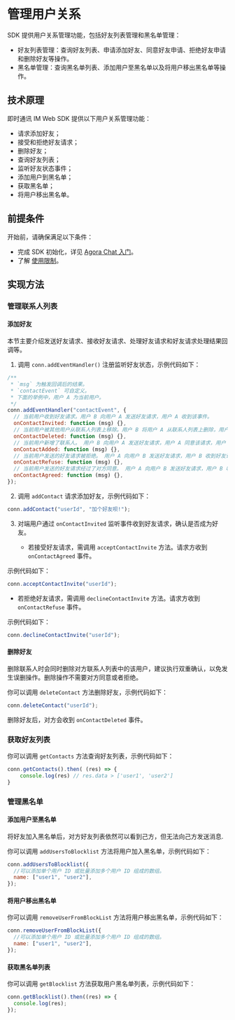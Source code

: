# 管理用户关系

SDK 提供用户关系管理功能，包括好友列表管理和黑名单管理：

- 好友列表管理：查询好友列表、申请添加好友、同意好友申请、拒绝好友申请和删除好友等操作。
- 黑名单管理：查询黑名单列表、添加用户至黑名单以及将用户移出黑名单等操作。

## 技术原理

即时通讯 IM Web SDK 提供以下用户关系管理功能：

- 请求添加好友；
- 接受和拒绝好友请求；
- 删除好友；
- 查询好友列表；
- 监听好友状态事件；
- 添加用户到黑名单；
- 获取黑名单；
- 将用户移出黑名单。

## 前提条件

开始前，请确保满足以下条件：

- 完成 SDK 初始化，详见 [Agora Chat 入门](./agora_chat_get_started_web?platform=Web)。
- 了解 [使用限制](./agora_chat_limitation?platform=Web)。

## 实现方法

### 管理联系人列表

#### 添加好友

本节主要介绍发送好友请求、接收好友请求、处理好友请求和好友请求处理结果回调等。

1. 调用 `conn.addEventHandler()` 注册监听好友状态，示例代码如下：

```javascript
/**
 * `msg` 为触发回调后的结果。
 * `contactEvent` 可自定义。
 * 下面的举例中，用户 A 为当前用户。
 */
conn.addEventHandler("contactEvent", {
  // 当前用户收到好友请求。用户 B 向用户 A 发送好友请求，用户 A 收到该事件。
  onContactInvited: function (msg) {},
  // 当前用户被其他用户从联系人列表上移除。用户 B 将用户 A 从联系人列表上删除，用户 A 收到该事件。
  onContactDeleted: function (msg) {},
  // 当前用户新增了联系人。 用户 B 向用户 A 发送好友请求，用户 A 同意该请求，用户 A 收到该事件，而用户 B 收到 `onContactAgreed` 事件。
  onContactAdded: function (msg) {},
  // 当前用户发送的好友请求被拒绝。 用户 A 向用户 B 发送好友请求，用户 B 收到好友请求后，拒绝加好友，则用户 A 收到该事件。
  onContactRefuse: function (msg) {},
  // 当前用户发送的好友请求经过了对方同意。 用户 A 向用户 B 发送好友请求，用户 B 收到好友请求后，同意加好友，则用户 A 收到该事件。
  onContactAgreed: function (msg) {},
});
```

2. 调用 `addContact` 请求添加好友，示例代码如下：

```javascript
conn.addContact("userId", "加个好友呗!");
```

3. 对端用户通过 `onContactInvited` 监听事件收到好友请求，确认是否成为好友。

   - 若接受好友请求，需调用 `acceptContactInvite` 方法。请求方收到 `onContactAgreed` 事件。

示例代码如下：

```javascript
conn.acceptContactInvite("userId");
```

   - 若拒绝好友请求，需调用 `declineContactInvite` 方法。请求方收到 `onContactRefuse` 事件。

   示例代码如下：

```javascript
conn.declineContactInvite("userId");
```

#### 删除好友

删除联系人时会同时删除对方联系人列表中的该用户，建议执行双重确认，以免发生误删操作。删除操作不需要对方同意或者拒绝。

你可以调用 `deleteContact` 方法删除好友，示例代码如下：

```javascript
conn.deleteContact("userId");
```

删除好友后，对方会收到 `onContactDeleted` 事件。

### 获取好友列表

你可以调用 `getContacts` 方法查询好友列表，示例代码如下：

```javascript
conn.getContacts().then( (res) => {
    console.log(res) // res.data > ['user1', 'user2']
}
```

### 管理黑名单

#### 添加用户至黑名单

将好友加入黑名单后，对方好友列表依然可以看到己方，但无法向己方发送消息.

你可以调用 `addUsersToBlocklist` 方法将用户加入黑名单，示例代码如下：

```javascript
conn.addUsersToBlocklist({
  //可以添加单个用户 ID 或批量添加多个用户 ID 组成的数组。
  name: ["user1", "user2"],
});
```

#### 将用户移出黑名单

你可以调用 `removeUserFromBlockList` 方法将用户移出黑名单，示例代码如下：

```javascript
conn.removeUserFromBlockList({
  //可以添加单个用户 ID 或批量添加多个用户 ID 组成的数组。
  name: ["user1", "user2"],
});
```

#### 获取黑名单列表

你可以调用 `getBlocklist` 方法获取用户黑名单列表，示例代码如下：

```javascript
conn.getBlocklist().then((res) => {
  console.log(res);
});
```
